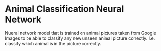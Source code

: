 # Animal Classification Neural Network
Nueral network model that is trained on animal pictures taken from Google Images to be able to classify any new unseen animal picture correctly. I.e. classify which animal is in the picture correctly.
